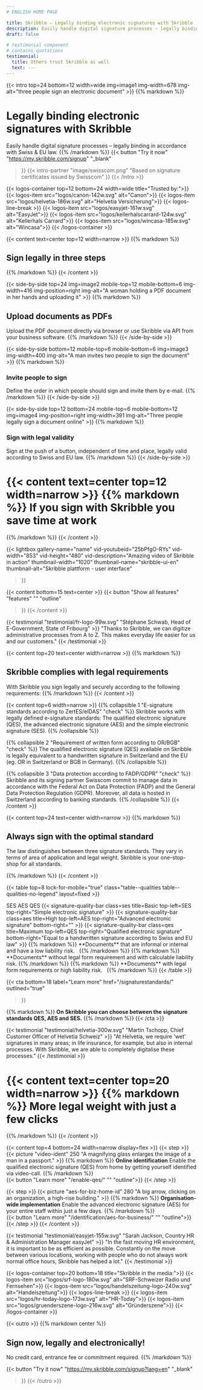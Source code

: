 ```yaml
---
# ENGLISH HOME PAGE

title: Skribble – Legally binding electronic signatures with Skribble
description: Easily handle digital signature processes – legally binding in accordance with Swiss & EU law.
draft: false

# testimonial component
# contains quotations
testimonial:
  title: Others trust Skribble as well
  text: ---
---
```


[//]: # (--------------------------------------------------------------------------------------------------------------)

{{< intro top=24 bottom=12 width=wide img=image1 img-width=678 img-alt="three people sign an electronic document" >}}
{{% markdown %}}
# Legally binding electronic signatures with Skribble
Easily handle digital signature processes –
legally binding in accordance with Swiss & EU law.
{{% /markdown %}}
{{< button
  "Try it now"
  "https://my.skribble.com/signup"
  "_blank"
>}}
{{< intro-partner
  "image/swisscom.png"
  "Based on signature certificates issued by Swisscom"
>}}
{{< /intro >}}

[//]: # (--------------------------------------------------------------------------------------------------------------)

{{< logos-container top=12 bottom=24 width=wide title="Trusted by:">}}
  {{< logos-item src="logos/canon-142w.svg" alt="Canon">}}
  {{< logos-item src="logos/helvetia-186w.svg" alt="Helvetia Versicherung">}}
  {{< logos-line-break >}}
  {{< logos-item src="logos/easyjet-161w.svg" alt="EasyJet">}}
  {{< logos-item src="logos/kellerhalscarrard-124w.svg" alt="Kellerhals Carrard">}}
  {{< logos-item src="logos/wincasa-185w.svg" alt="Wincasa">}}
{{< /logos-container >}}

[//]: # (--------------------------------------------------------------------------------------------------------------)

{{< content text=center top=12 width=narrow >}}
{{% markdown %}}
## Sign legally in three steps
{{% /markdown %}}
{{< /content >}}

[//]: # (--------------------------------------------------------------------------------------------------------------)

{{< side-by-side top=24 img=image2 mobile-top=12 mobile-bottom=6 img-width=416 img-position=right img-alt="A woman holding a PDF document in her hands and uploading it" >}}
{{% markdown %}}
## Upload documents as PDFs
Upload the PDF document directly via browser or use Skribble via API from your business software.
{{% /markdown %}}
{{< /side-by-side >}}

[//]: # (--------------------------------------------------------------------------------------------------------------)

{{< side-by-side bottom=12 mobile-top=6 mobile-bottom=6 img=image3 img-width=400 img-alt="A man invites two people to sign the document" >}}
{{% markdown %}}
### Invite people to sign
Define the order in which people should sign and invite them by e-mail.
{{% /markdown %}}
{{< /side-by-side >}}

[//]: # (--------------------------------------------------------------------------------------------------------------)

{{< side-by-side top=12 bottom=24 mobile-top=6 mobile-bottom=12 img=image4 img-position=right img-width=391 img-alt="Three people legally sign a document online" >}}
{{% markdown %}}
### Sign with legal validity
Sign at the push of a button, independent of time and place, legally valid according to Swiss and EU law.
{{% /markdown %}}
{{< /side-by-side >}}

[//]: # (--------------------------------------------------------------------------------------------------------------)

{{< content text=center top=12 width=narrow >}}
{{% markdown %}}
If you sign with Skribble 
you save time at work
===============
{{% /markdown %}}
{{< /content >}}

{{< lightbox
  gallery-name="name"
  vid-youtubeid="25bPfgO-RYs"
  vid-width="853"
  vid-height="480"
  vid-description="Amazing video of Skribble in action"
  thumbnail-width="1020"
  thumbnail-name="skribble-ui-en"
  thumbnail-alt="Skribble plattform - user interface" 
>}}

{{< content bottom=15 text=center >}}
{{< button
  "Show all features"
  "features"
  ""
  "outline"
>}}
{{< /content >}}

[//]: # (--------------------------------------------------------------------------------------------------------------)

{{< testimonial "testimonial/fr-logo-99w.svg" "Stéphane Schwab, Head of E-Government, State of Fribourg" >}}
"Thanks to Skribble, we can digitize administrative processes from A to Z.
This makes everyday life easier for
us and our customers." {{< /testimonial >}}

[//]: # (--------------------------------------------------------------------------------------------------------------)


{{< content top=20 text=center width=narrow >}}
{{% markdown %}}
## Skribble complies with legal requirements
With Skribble you sign legally and securely according
to the following requirements:
{{% /markdown %}}
{{< /content >}}

{{< content top=6 width=narrow >}}
{{% collapsible 1 "E-signature standards according to ZertES/eIDAS" "check" %}}
Skribble works with legally defined e-signature standards: The qualified electronic signature (QES), the advanced electronic signature (AES) and the simple electronic signature (SES).
{{% /collapsible %}}

{{% collapsible 2 "Requirement of written form according to OR/BGB" "check" %}}
The qualified electronic signature (QES) available on Skribble is legally equivalent to a handwritten signature in Switzerland and the EU (eg. OR in Switzerland or BGB in Germany).
{{% /collapsible %}}

{{% collapsible 3 "Data protection according to FADP/GDPR" "check" %}}
Skribble and its signing partner Swisscom commit to manage data in accordance with the Federal Act on Data Protection (FADP) and the General Data Protection Regulation (GDPR). Moreover, all data is hosted in Switzerland according to banking standards.
{{% /collapsible %}}
{{< /content >}}

[//]: # (--------------------------------------------------------------------------------------------------------------)

{{< content top=24 text=center width=narrow >}}
{{% markdown %}}
## Always sign with the optimal standard
The law distinguishes between three signature standards. 
They vary in terms of area of application and legal weight. 
Skribble is your one-stop-shop for all standards.

{{% /markdown %}}
{{< /content >}}

{{< table top=8 lock-for-mobile="true" class="table--qualities table--qualities-no-legend" layout=fixed >}}
<thead>
  <tr>
    <th scope="col"></th>
    <th scope="col">SES</th>
    <th scope="col">AES</th>
    <th scope="col">QES</th>
  </tr>
</thead>
<tbody>
  <tr>
    <th scope="row"></th>
    <td class="signature-quality-bar">
      {{< signature-quality-bar
        class=ses
        title=Basic
        top-left=SES
        top-right="Simple electronic signature"
      >}}
    </td>
    <td class="signature-quality-bar">
      {{< signature-quality-bar
        class=aes
        title=High
        top-left=AES
        top-right="Advanced electronic signature"
        bottom-right=""
      >}}
    </td>
    <td class="signature-quality-bar">
      {{< signature-quality-bar
        class=qes
        title=Maximum
        top-left=QES
        top-right="Qualified electronic signature"
        bottom-right="Equal to a handwritten signature according to Swiss and EU law"
      >}}
    </td>
  </tr>
  <tr>
    <th scope="row"></th>
    <td>
{{% markdown %}}
**Documents**
that are informal or internal and have a low liability risk.
&nbsp;
{{% /markdown %}}
    </td>
    <td>
{{% markdown %}}
**Documents**
without legal form requirement and with calculable liability risk.
{{% /markdown %}}
    </td>
    <td>
{{% markdown %}}
**Documents**
with legal form requirements or high liability risk.
&nbsp;
{{% /markdown %}}
    </td>
  </tr>
</tbody>
{{< /table >}}

{{< cta
  bottom=18
  label="Learn more"
  href="/signaturestandards/"
  outlined="true"
>}}

{{% markdown %}}
**On Skribble you can choose between the signature standards QES, AES and SES.**
{{% /markdown %}}
{{< /cta >}}

[//]: # (--------------------------------------------------------------------------------------------------------------)

{{< testimonial "testimonial/helvetia-300w.svg" "Martin Tschopp, Chief Customer Officer of Helvetia Schweiz" >}}
"At Helvetia, we require 'wet' signatures in many areas; in life insurance, for example, but also in internal processes. With Skribble, we are able to completely digitalise these processes."
{{< /testimonial >}}

[//]: # (--------------------------------------------------------------------------------------------------------------)

{{< content text=center top=20 width=narrow >}}
{{% markdown %}}
More legal weight 
with just a few clicks
===============
{{% /markdown %}}
{{< /content >}}

{{< content top=4 bottom=24 width=narrow display=flex >}}
{{< step >}}
{{< picture "video-ident" 250 "A magnifying glass enlarges the image of a man in a passport." >}}
{{% markdown %}}
**Online identification**
Enable the qualified electronic signature (QES) from home by getting yourself identified via video-call.
{{% /markdown %}}
<br>
{{< button
  "Learn more"
  "/enable-qes/"
  ""
  "outline">}}
{{< /step >}}

{{< step >}}
{{< picture "aes-for-biz-home-id" 280 "A big arrow, clicking on an organization, a high-rise building." >}}
{{% markdown %}}
**Organisation-wide implementation**
Enable the advanced electronic signature (AES) for your entire staff within just a few days.
{{% /markdown %}}
<br>
{{< button
  "Learn more"
  "/identification/aes-for-business/"
  ""
  "outline">}}
{{< /step >}}
{{< /content >}}

[//]: # (--------------------------------------------------------------------------------------------------------------)

{{< testimonial "testimonial/easyjet-155w.svg" "Sarah Jackson, Country HR & Administration Manager easyJet" >}}
"In the fast moving HR environment, it is important to be as efficient as possible. Constantly on the move between various locations, working with people who do not always work normal office hours, Skribble has helped a lot."
{{< /testimonial >}}

[//]: # (--------------------------------------------------------------------------------------------------------------)

{{< logos-container top=20 bottom=18 title="Skribble in the media:">}}
  {{< logos-item src="logos/srf-logo-180w.svg" alt="SRF-Schweizer Radio und Fernsehen">}}
  {{< logos-item src="logos/handelszeitung-logo-240w.svg" alt="Handelszeitung">}}
  {{< logos-line-break >}}
  {{< logos-item src="logos/hr-today-logo-173w.svg" alt="HR-Today">}}
  {{< logos-item src="logos/gruenderszene-logo-216w.svg" alt="Gründerszene">}}
{{< /logos-container >}}

[//]: # (--------------------------------------------------------------------------------------------------------------)

{{< outro >}}
{{% markdown center %}}
## Sign now, legally and electronically!
No credit card, entrance fee or commitment required.
{{% /markdown %}}

{{< button
  "Try it now"
  "https://my.skribble.com/signup?lang=en"
  "_blank"
>}}
{{< /outro >}}
